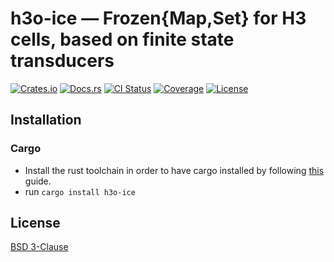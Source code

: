 # h3o-ice — Frozen{Map,Set} for H3 cells, based on finite state transducers

[![Crates.io](https://img.shields.io/crates/v/h3o-ice.svg)](https://crates.io/crates/h3o-ice)
[![Docs.rs](https://docs.rs/h3o-ice/badge.svg)](https://docs.rs/h3o-ice)
[![CI Status](https://github.com/HydroniumLabs/h3o-ice/actions/workflows/ci.yml/badge.svg)](https://github.com/HydroniumLabs/h3o-ice/actions)
[![Coverage](https://img.shields.io/codecov/c/github/HydroniumLabs/h3o-ice)](https://app.codecov.io/gh/HydroniumLabs/h3o-ice)
[![License](https://img.shields.io/badge/license-BSD-green)](https://opensource.org/licenses/BSD-3-Clause)

## Installation

### Cargo

* Install the rust toolchain in order to have cargo installed by following
  [this](https://www.rust-lang.org/tools/install) guide.
* run `cargo install h3o-ice`

## License

[BSD 3-Clause](./LICENSE)

